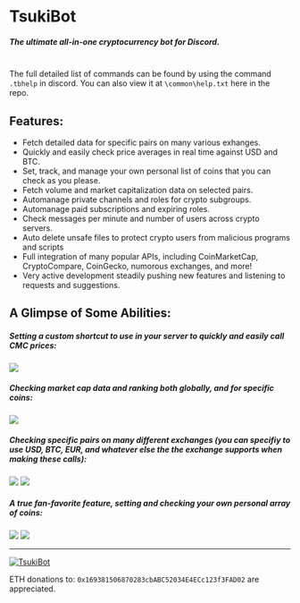 TsukiBot
========
##### The ultimate all-in-one cryptocurrency bot for Discord.
\
The full detailed list of commands can be found by using the command `.tbhelp` in discord. You can also view it at `\common\help.txt` here in the repo.



## Features:
+ Fetch detailed data for specific pairs on many various exhanges.
+ Quickly and easily check price averages in real time against USD and BTC.
+ Set, track, and manage your own personal list of coins that you can check as you please.
+ Fetch volume and market capitalization data on selected pairs.
+ Automanage private channels and roles for crypto subgroups.
+ Automanage paid subscriptions and expiring roles.
+ Check messages per minute and number of users across crypto servers.
+ Auto delete unsafe files to protect crypto users from malicious programs and scripts
+ Full integration of many popular APIs, including CoinMarketCap, CryptoCompare, CoinGecko, numorous exchanges, and more!
+ Very active development steadily pushing new features and listening to requests and suggestions.

## A Glimpse of Some Abilities:
##### Setting a custom shortcut to use in your server to quickly and easily call CMC prices:

![](https://imgur.com/QceGnar.png)

##### Checking market cap data and ranking both globally, and for specific coins:
![](https://imgur.com/jL4UR9u.png)

##### Checking specific pairs on many different  exchanges (you can specifiy to use USD, BTC, EUR, and whatever else the the exchange supports when making these calls):
![](https://imgur.com/TIOV5wS.png)
![](https://imgur.com/LX4baW0.png)

##### A true fan-favorite feature, setting and checking your own personal array of coins:
![](https://imgur.com/MezyukJ.png)
![](https://imgur.com/3hwrSut.png)

---
<a href="https://discordbots.org/bot/313452464399581194" >
  <img src="https://discordbots.org/api/widget/313452464399581194.svg" alt="TsukiBot" />
</a>

ETH donations to: `0x169381506870283cbABC52034E4ECc123f3FAD02` are appreciated.
